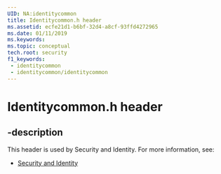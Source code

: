 ```yaml
---
UID: NA:identitycommon
title: Identitycommon.h header
ms.assetid: ecfe21d1-b6bf-32d4-a8cf-93ffd4272965
ms.date: 01/11/2019
ms.keywords: 
ms.topic: conceptual
tech.root: security
f1_keywords:
 - identitycommon
 - identitycommon/identitycommon
---
```


# Identitycommon.h header


## -description

This header is used by Security and Identity. For more information, see:

- [Security and Identity](../_security/index.md)

